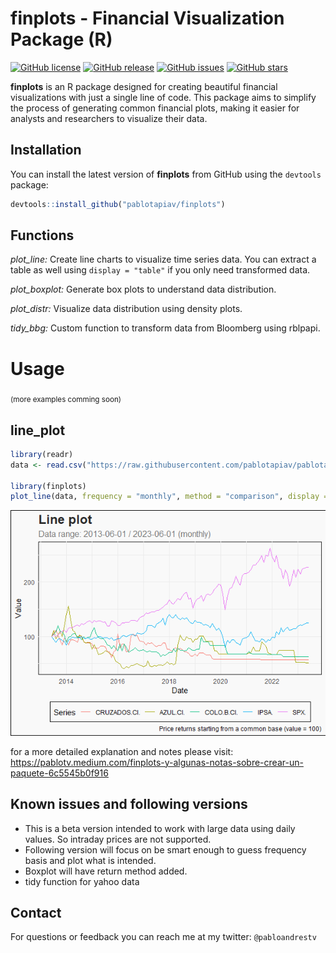 # finplots - Financial Visualization Package (R)

[![GitHub license](https://img.shields.io/github/license/pablotapiav/finplots.svg)](https://github.com/pablotapiav/finplots/blob/master/LICENSE)
[![GitHub release](https://img.shields.io/github/release/pablotapiav/finplots.svg)](https://github.com/pablotapiav/finplots/releases)
[![GitHub issues](https://img.shields.io/github/issues/pablotapiav/finplots.svg)](https://github.com/pablotapiav/finplots/issues)
[![GitHub stars](https://img.shields.io/github/stars/pablotapiav/finplots.svg)](https://github.com/pablotapiav/finplots/stargazers)

**finplots** is an R package designed for creating beautiful financial visualizations with just a single line of code. This package aims to simplify the process of generating common financial plots, making it easier for analysts and researchers to visualize their data.

## Installation

You can install the latest version of **finplots** from GitHub using the `devtools` package:

~~~r
devtools::install_github("pablotapiav/finplots")
~~~


## Functions

*plot_line:* Create line charts to visualize time series data. You can extract a table as well using `display = "table"` if you only need transformed data.

*plot_boxplot:* Generate box plots to understand data distribution.

*plot_distr:* Visualize data distribution using density plots.

*tidy_bbg:* Custom function to transform data from Bloomberg using rblpapi.


# Usage
<sub>(more examples comming soon)</sub>

## line_plot
~~~r
library(readr)
data <- read.csv("https://raw.githubusercontent.com/pablotapiav/pablotapiav.github.io/master/raw_sample.csv")

library(finplots)
plot_line(data, frequency = "monthly", method = "comparison", display = "plot")
~~~

![Plot line example](https://raw.githubusercontent.com/pablotapiav/finplots/website/plotline600.png)

for a more detailed explanation and notes please visit:
https://pablotv.medium.com/finplots-y-algunas-notas-sobre-crear-un-paquete-6c5545b0f916


## Known issues and following versions
* This is a beta version intended to work with large data using daily values. So intraday prices are not supported.
* Following version will focus on be smart enough to guess frequency basis and plot what is intended.
* Boxplot will have return method added.
* tidy function for yahoo data 


## Contact

For questions or feedback you can reach me at my twitter: `@pabloandrestv`

